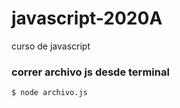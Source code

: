 # javascript-2020A
curso de javascript

### correr archivo js desde terminal
```
$ node archivo.js
```